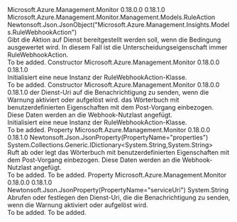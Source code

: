 <Type Name="RuleWebhookAction" FullName="Microsoft.Azure.Management.Monitor.Management.Models.RuleWebhookAction">
  <TypeSignature Language="C#" Value="public class RuleWebhookAction : Microsoft.Azure.Management.Monitor.Management.Models.RuleAction" />
  <TypeSignature Language="ILAsm" Value=".class public auto ansi beforefieldinit RuleWebhookAction extends Microsoft.Azure.Management.Monitor.Management.Models.RuleAction" />
  <TypeSignature Language="DocId" Value="T:Microsoft.Azure.Management.Monitor.Management.Models.RuleWebhookAction" />
  <TypeSignature Language="VB.NET" Value="Public Class RuleWebhookAction&#xA;Inherits RuleAction" />
  <TypeSignature Language="F#" Value="type RuleWebhookAction = class&#xA;    inherit RuleAction" />
  <AssemblyInfo>
    <AssemblyName>Microsoft.Azure.Management.Monitor</AssemblyName>
    <AssemblyVersion>0.18.0.0</AssemblyVersion>
    <AssemblyVersion>0.18.1.0</AssemblyVersion>
  </AssemblyInfo>
  <Base>
    <BaseTypeName>Microsoft.Azure.Management.Monitor.Management.Models.RuleAction</BaseTypeName>
  </Base>
  <Interfaces />
  <Attributes>
    <Attribute>
      <AttributeName>Newtonsoft.Json.JsonObject("Microsoft.Azure.Management.Insights.Models.RuleWebhookAction")</AttributeName>
    </Attribute>
  </Attributes>
  <Docs>
    <summary>
            Gibt die Aktion auf Dienst bereitgestellt werden soll, wenn die Bedingung ausgewertet wird. In diesem Fall ist die Unterscheidungseigenschaft immer RuleWebhookAction.
            </summary>
    <remarks>To be added.</remarks>
  </Docs>
  <Members>
    <Member MemberName=".ctor">
      <MemberSignature Language="C#" Value="public RuleWebhookAction ();" />
      <MemberSignature Language="ILAsm" Value=".method public hidebysig specialname rtspecialname instance void .ctor() cil managed" />
      <MemberSignature Language="DocId" Value="M:Microsoft.Azure.Management.Monitor.Management.Models.RuleWebhookAction.#ctor" />
      <MemberSignature Language="VB.NET" Value="Public Sub New ()" />
      <MemberType>Constructor</MemberType>
      <AssemblyInfo>
        <AssemblyName>Microsoft.Azure.Management.Monitor</AssemblyName>
        <AssemblyVersion>0.18.0.0</AssemblyVersion>
        <AssemblyVersion>0.18.1.0</AssemblyVersion>
      </AssemblyInfo>
      <Parameters />
      <Docs>
        <summary>
            Initialisiert eine neue Instanz der RuleWebhookAction-Klasse.
            </summary>
        <remarks>To be added.</remarks>
      </Docs>
    </Member>
    <Member MemberName=".ctor">
      <MemberSignature Language="C#" Value="public RuleWebhookAction (string serviceUri = null, System.Collections.Generic.IDictionary&lt;string,string&gt; properties = null);" />
      <MemberSignature Language="ILAsm" Value=".method public hidebysig specialname rtspecialname instance void .ctor(string serviceUri, class System.Collections.Generic.IDictionary`2&lt;string, string&gt; properties) cil managed" />
      <MemberSignature Language="DocId" Value="M:Microsoft.Azure.Management.Monitor.Management.Models.RuleWebhookAction.#ctor(System.String,System.Collections.Generic.IDictionary{System.String,System.String})" />
      <MemberSignature Language="VB.NET" Value="Public Sub New (Optional serviceUri As String = null, Optional properties As IDictionary(Of String, String) = null)" />
      <MemberSignature Language="F#" Value="new Microsoft.Azure.Management.Monitor.Management.Models.RuleWebhookAction : string * System.Collections.Generic.IDictionary&lt;string, string&gt; -&gt; Microsoft.Azure.Management.Monitor.Management.Models.RuleWebhookAction" Usage="new Microsoft.Azure.Management.Monitor.Management.Models.RuleWebhookAction (serviceUri, properties)" />
      <MemberType>Constructor</MemberType>
      <AssemblyInfo>
        <AssemblyName>Microsoft.Azure.Management.Monitor</AssemblyName>
        <AssemblyVersion>0.18.0.0</AssemblyVersion>
        <AssemblyVersion>0.18.1.0</AssemblyVersion>
      </AssemblyInfo>
      <Parameters>
        <Parameter Name="serviceUri" Type="System.String" />
        <Parameter Name="properties" Type="System.Collections.Generic.IDictionary&lt;System.String,System.String&gt;" />
      </Parameters>
      <Docs>
        <param name="serviceUri">der Dienst-Uri auf die Benachrichtigung zu senden, wenn die Warnung aktiviert oder aufgelöst wird.</param>
        <param name="properties">das Wörterbuch mit benutzerdefinierten Eigenschaften mit dem Post-Vorgang einbezogen. Diese Daten werden an die Webhook-Nutzlast angefügt.</param>
        <summary>
            Initialisiert eine neue Instanz der RuleWebhookAction-Klasse.
            </summary>
        <remarks>To be added.</remarks>
      </Docs>
    </Member>
    <Member MemberName="Properties">
      <MemberSignature Language="C#" Value="public System.Collections.Generic.IDictionary&lt;string,string&gt; Properties { get; set; }" />
      <MemberSignature Language="ILAsm" Value=".property instance class System.Collections.Generic.IDictionary`2&lt;string, string&gt; Properties" />
      <MemberSignature Language="DocId" Value="P:Microsoft.Azure.Management.Monitor.Management.Models.RuleWebhookAction.Properties" />
      <MemberSignature Language="VB.NET" Value="Public Property Properties As IDictionary(Of String, String)" />
      <MemberSignature Language="F#" Value="member this.Properties : System.Collections.Generic.IDictionary&lt;string, string&gt; with get, set" Usage="Microsoft.Azure.Management.Monitor.Management.Models.RuleWebhookAction.Properties" />
      <MemberType>Property</MemberType>
      <AssemblyInfo>
        <AssemblyName>Microsoft.Azure.Management.Monitor</AssemblyName>
        <AssemblyVersion>0.18.0.0</AssemblyVersion>
        <AssemblyVersion>0.18.1.0</AssemblyVersion>
      </AssemblyInfo>
      <Attributes>
        <Attribute>
          <AttributeName>Newtonsoft.Json.JsonProperty(PropertyName="properties")</AttributeName>
        </Attribute>
      </Attributes>
      <ReturnValue>
        <ReturnType>System.Collections.Generic.IDictionary&lt;System.String,System.String&gt;</ReturnType>
      </ReturnValue>
      <Docs>
        <summary>
            Ruft ab oder legt das Wörterbuch mit benutzerdefinierten Eigenschaften mit dem Post-Vorgang einbezogen. Diese Daten werden an die Webhook-Nutzlast angefügt.
            </summary>
        <value>To be added.</value>
        <remarks>To be added.</remarks>
      </Docs>
    </Member>
    <Member MemberName="ServiceUri">
      <MemberSignature Language="C#" Value="public string ServiceUri { get; set; }" />
      <MemberSignature Language="ILAsm" Value=".property instance string ServiceUri" />
      <MemberSignature Language="DocId" Value="P:Microsoft.Azure.Management.Monitor.Management.Models.RuleWebhookAction.ServiceUri" />
      <MemberSignature Language="VB.NET" Value="Public Property ServiceUri As String" />
      <MemberSignature Language="F#" Value="member this.ServiceUri : string with get, set" Usage="Microsoft.Azure.Management.Monitor.Management.Models.RuleWebhookAction.ServiceUri" />
      <MemberType>Property</MemberType>
      <AssemblyInfo>
        <AssemblyName>Microsoft.Azure.Management.Monitor</AssemblyName>
        <AssemblyVersion>0.18.0.0</AssemblyVersion>
        <AssemblyVersion>0.18.1.0</AssemblyVersion>
      </AssemblyInfo>
      <Attributes>
        <Attribute>
          <AttributeName>Newtonsoft.Json.JsonProperty(PropertyName="serviceUri")</AttributeName>
        </Attribute>
      </Attributes>
      <ReturnValue>
        <ReturnType>System.String</ReturnType>
      </ReturnValue>
      <Docs>
        <summary>
            Abrufen oder festlegen den Dienst-Uri, die die Benachrichtigung zu senden, wenn die Warnung aktiviert oder aufgelöst wird.
            </summary>
        <value>To be added.</value>
        <remarks>To be added.</remarks>
      </Docs>
    </Member>
  </Members>
</Type>